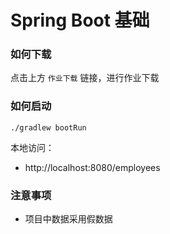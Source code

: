 # Spring Boot 基础

### 如何下载 
点击上方 `作业下载` 链接，进行作业下载
### 如何启动
````
./gradlew bootRun
````
本地访问：
- http://localhost:8080/employees

### 注意事项
- 项目中数据采用假数据